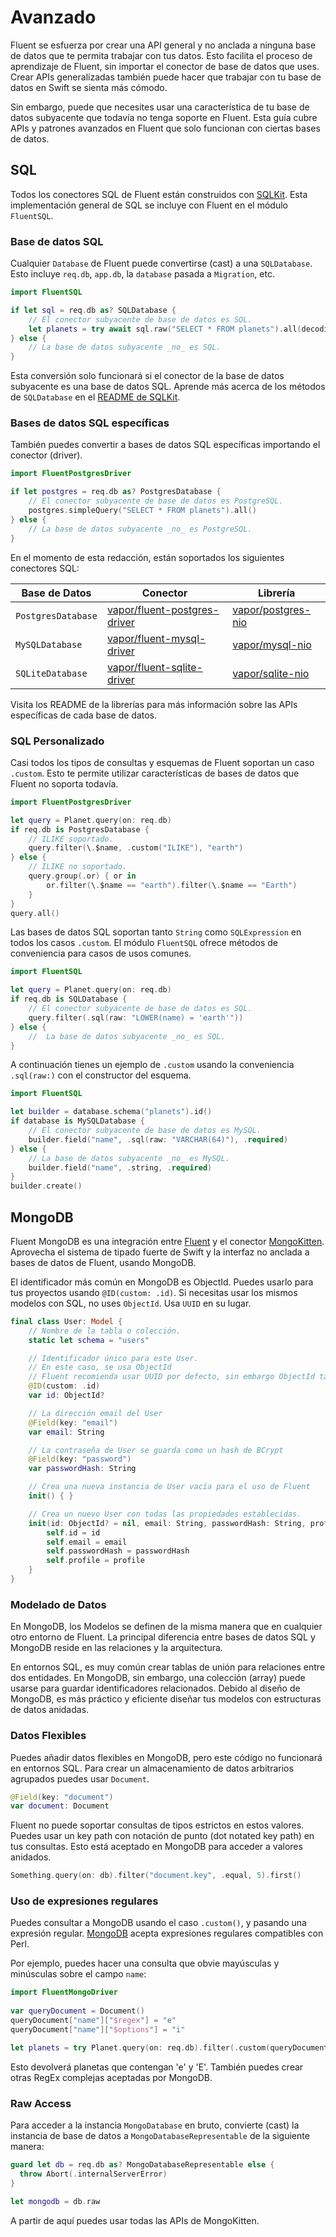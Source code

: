 # Avanzado

Fluent se esfuerza por crear una API general y no anclada a ninguna base de datos que te permita trabajar con tus datos. Esto facilita el proceso de aprendizaje de Fluent, sin importar el conector de base de datos que uses. Crear APIs generalizadas también puede hacer que trabajar con tu base de datos en Swift se sienta más cómodo. 

Sin embargo, puede que necesites usar una característica de tu base de datos subyacente que todavía no tenga soporte en Fluent. Esta guía cubre APIs y patrones avanzados en Fluent que solo funcionan con ciertas bases de datos.

## SQL

Todos los conectores SQL de Fluent están construidos con [SQLKit](https://github.com/vapor/sql-kit). Esta implementación general de SQL se incluye con Fluent en el módulo `FluentSQL`.

### Base de datos SQL

Cualquier `Database` de Fluent puede convertirse (cast) a una `SQLDatabase`. Esto incluye `req.db`, `app.db`, la `database` pasada a `Migration`, etc. 

```swift
import FluentSQL

if let sql = req.db as? SQLDatabase {
    // El conector subyacente de base de datos es SQL.
    let planets = try await sql.raw("SELECT * FROM planets").all(decoding: Planet.self)
} else {
    // La base de datos subyacente _no_ es SQL.
}
```

Esta conversión solo funcionará si el conector de la base de datos subyacente es una base de datos SQL. Aprende más acerca de los métodos de `SQLDatabase` en el [README de SQLKit](https://github.com/vapor/sql-kit).

### Bases de datos SQL específicas

También puedes convertir a bases de datos SQL específicas importando el conector (driver). 

```swift
import FluentPostgresDriver

if let postgres = req.db as? PostgresDatabase {
    // El conector subyacente de base de datos es PostgreSQL.
    postgres.simpleQuery("SELECT * FROM planets").all()
} else {
    // La base de datos subyacente _no_ es PostgreSQL.
}
```

En el momento de esta redacción, están soportados los siguientes conectores SQL:

|Base de Datos|Conector|Librería|
|-|-|-|
|`PostgresDatabase`|[vapor/fluent-postgres-driver](https://github.com/vapor/fluent-postgres-driver)|[vapor/postgres-nio](https://github.com/vapor/postgres-nio)|
|`MySQLDatabase`|[vapor/fluent-mysql-driver](https://github.com/vapor/fluent-mysql-driver)|[vapor/mysql-nio](https://github.com/vapor/mysql-nio)|
|`SQLiteDatabase`|[vapor/fluent-sqlite-driver](https://github.com/vapor/fluent-sqlite-driver)|[vapor/sqlite-nio](https://github.com/vapor/sqlite-nio)|

Visita los README de la librerías para más información sobre las APIs específicas de cada base de datos.

### SQL Personalizado

Casi todos los tipos de consultas y esquemas de Fluent soportan un caso `.custom`. Esto te permite utilizar características de bases de datos que Fluent no soporta todavía.

```swift
import FluentPostgresDriver

let query = Planet.query(on: req.db)
if req.db is PostgresDatabase {
    // ILIKE soportado.
    query.filter(\.$name, .custom("ILIKE"), "earth")
} else {
    // ILIKE no soportado.
    query.group(.or) { or in
        or.filter(\.$name == "earth").filter(\.$name == "Earth")
    }
}
query.all()
```

Las bases de datos SQL soportan tanto `String` como `SQLExpression` en todos los casos `.custom`. El módulo `FluentSQL` ofrece métodos de conveniencia para casos de usos comunes.

```swift
import FluentSQL

let query = Planet.query(on: req.db)
if req.db is SQLDatabase {
    // El conector subyacente de base de datos es SQL.
    query.filter(.sql(raw: "LOWER(name) = 'earth'"))
} else {
    //  La base de datos subyacente _no_ es SQL.
}
```

A continuación tienes un ejemplo de `.custom` usando la conveniencia `.sql(raw:)` con el constructor del esquema.

```swift
import FluentSQL

let builder = database.schema("planets").id()
if database is MySQLDatabase {
    // El conector subyacente de base de datos es MySQL.
    builder.field("name", .sql(raw: "VARCHAR(64)"), .required)
} else {
    // La base de datos subyacente _no_ es MySQL.
    builder.field("name", .string, .required)
}
builder.create()
```

## MongoDB

Fluent MongoDB es una integración entre [Fluent](../fluent/overview.md) y el conector [MongoKitten](https://github.com/OpenKitten/MongoKitten/). Aprovecha el sistema de tipado fuerte de Swift y la interfaz no anclada a bases de datos de Fluent, usando MongoDB.

El identificador más común en MongoDB es ObjectId. Puedes usarlo para tus proyectos usando `@ID(custom: .id)`.
Si necesitas usar los mismos modelos con SQL, no uses `ObjectId`. Usa `UUID` en su lugar.

```swift
final class User: Model {
    // Nombre de la tabla o colección.
    static let schema = "users"

    // Identificador único para este User.
    // En este caso, se usa ObjectId
    // Fluent recomienda usar UUID por defecto, sin embargo ObjectId también está soportado
    @ID(custom: .id)
    var id: ObjectId?

    // La dirección email del User
    @Field(key: "email")
    var email: String

    // La contraseña de User se guarda como un hash de BCrypt
    @Field(key: "password")
    var passwordHash: String

    // Crea una nueva instancia de User vacía para el uso de Fluent
    init() { }

    // Crea un nuevo User con todas las propiedades establecidas.
    init(id: ObjectId? = nil, email: String, passwordHash: String, profile: Profile) {
        self.id = id
        self.email = email
        self.passwordHash = passwordHash
        self.profile = profile
    }
}
```

### Modelado de Datos

En MongoDB, los Modelos se definen de la misma manera que en cualquier otro entorno de Fluent. La principal diferencia entre bases de datos SQL y MongoDB reside en las relaciones y la arquitectura.

En entornos SQL, es muy común crear tablas de unión para relaciones entre dos entidades. En MongoDB, sin embargo, una colección (array) puede usarse para guardar identificadores relacionados. Debido al diseño de MongoDB, es más práctico y eficiente diseñar tus modelos con estructuras de datos anidadas.

### Datos Flexibles

Puedes añadir datos flexibles en MongoDB, pero este código no funcionará en entornos SQL.
Para crear un almacenamiento de datos arbitrarios agrupados puedes usar `Document`.

```swift
@Field(key: "document")
var document: Document
```

Fluent no puede soportar consultas de tipos estrictos en estos valores. Puedes usar un key path con notación de punto (dot notated key path) en tus consultas.
Esto está aceptado en MongoDB para acceder a valores anidados.

```swift
Something.query(on: db).filter("document.key", .equal, 5).first()
```
### Uso de expresiones regulares

Puedes consultar a MongoDB usando el caso `.custom()`, y pasando una expresión regular. [MongoDB](https://www.mongodb.com/docs/manual/reference/operator/query/regex/) acepta expresiones regulares compatibles con Perl. 

Por ejemplo, puedes hacer una consulta que obvie mayúsculas y minúsculas sobre el campo `name`:

```swift
import FluentMongoDriver
       
var queryDocument = Document()
queryDocument["name"]["$regex"] = "e"
queryDocument["name"]["$options"] = "i"

let planets = try Planet.query(on: req.db).filter(.custom(queryDocument)).all()
```

Esto devolverá planetas que contengan 'e' y 'E'. También puedes crear otras RegEx complejas aceptadas por MongoDB.

### Raw Access

Para acceder a la instancia `MongoDatabase` en bruto, convierte (cast) la instancia de base de datos a `MongoDatabaseRepresentable` de la siguiente manera:

```swift
guard let db = req.db as? MongoDatabaseRepresentable else {
  throw Abort(.internalServerError)
}

let mongodb = db.raw
```

A partir de aquí puedes usar todas las APIs de MongoKitten.
